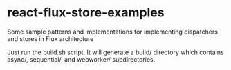 # react-flux-store-examples
Some sample patterns and implementations for implementing dispatchers and stores in Flux architecture

Just run the build.sh script. It will generate a build/ directory which contains async/, sequential/, and webworker/ subdirectories.